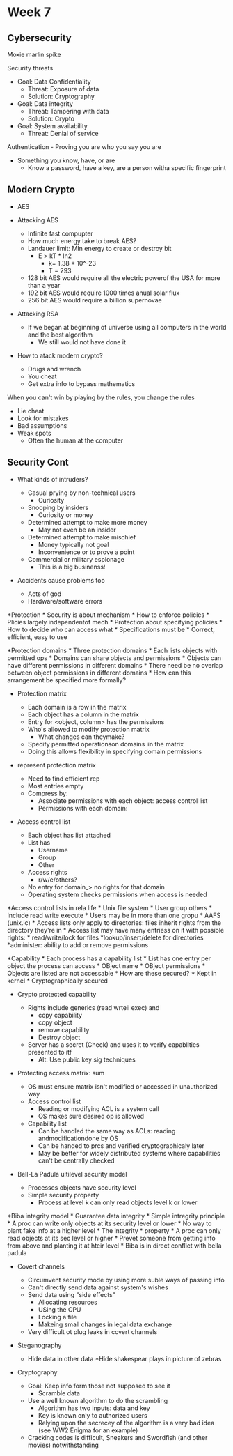 # Week 7

## Cybersecurity

Moxie marlin spike

Security threats

* Goal: Data Confidentiality
	* Threat: Exposure of data
	* Solution: Cryptography
* Goal: Data integrity
	* Threat: Tampering with data
	* Solution: Crypto
* Goal: System availability
	* Threat: Denial of service

Authentication - Proving you are who you say you are

* Something you know, have, or are
	* Know a password, have a key, are a person witha  specific fingerprint

## Modern Crypto

* AES
* Attacking AES
	* Infinite fast compupter
	* How much energy take to break AES?
	* Landauer limit: MIn energy to create or destroy bit
		* E > kT * ln2
			* k= 1.38 * 10^-23
			* T = 293
	* 128 bit AES would require all the electric powerof the USA for more than a year
	* 192 bit AES would require 1000 times anual solar flux
	* 256 bit AES would require a billion supernovae

* Attacking RSA
	* If we began at beginning of universe using all computers in the world and the best algorithm
		* We still would not have done it

* How to atack modern crypto?
	* Drugs and wrench
	* You cheat
	* Get extra info to bypass mathematics


When you can't win by playing by  the rules, you change the rules

* Lie cheat
* Look for mistakes
* Bad assumptions
* Weak spots
	* Often the human at the computer

## Security Cont

* What kinds of intruders?
	* Casual prying by non-technical users
		* Curiosity
	* Snooping by insiders
		* Curiosity or money
	* Determined attempt to make more money
		* May not even be an insider
	* Determined attempt to make mischief
		* Money typically not goal
		* Inconvenience or to prove a point
	* Commercial or military espionage
		* This is a big businenss!

* Accidents cause problems too
	* Acts of god
	* Hardware/software errors

*Protection
	* Security is about mechanism
		* How to enforce policies
		* Plicies largely independentof mech
	* Protection about specifying policies
		* How to decide who can access what
	* Specifications must be
		* Correct, efficient, easy to use

*Protection domains
	* Three protection domains
		* Each lists objects with permitted ops
	* Domains can share objects and permissions
		* Objects can have different permissions in different domains
		* There need be no overlap between object permissions in different domains
	* How can this arrangement be specified more formally?

* Protection matrix
	* Each domain is a row in the matrix
	* Each object has a column in the matrix
	* Entry for <object, column> has the permissions
	* Who's allowed to modify protection matrix
		* What changes can theymake?
	* Specify permitted operationson domains iin the matrix
	* Doing this allows flexibility in specifying domain permissions

* represent protection matrix
	* Need to find efficient rep
	* Most entries empty
	* Compress by:
		* Associate permissions with each object: access control list
		* Permissions with each domain: 

* Access control list
	* Each object has list attached
	* List has
		* Username
		* Group
		* Other
	* Access rights
		* r/w/e/others?
	* No entry for domain_> no rights for that domain
	* Operating system checks permissions when access is needed

*Access control lists in rela life
	* Unix file system
		* User group others
		* Include read write execute
		* Users may be in more than one gropu
	* AAFS (unix.ic)
		* Access lists only apply to directories: files inherit rights from the directory they're in
		* Access list may have many entriess on it with possible rights:
			* read/write/lock for files
			*lookup/insert/delete for directories
			*administer: ability to add or remove permissions

*Capability
	* Each process has a capability list
	* List has one entry per object the process can access
		* OBject name
		* OBject permissions
	* Objects are listed are not accessable
	* How are these secured?
		* Kept in kernel
		* Cryptographically secured

* Crypto protected capability
	* Rights include generics (read wrteii exec) and
		* copy capability
		* copy object
		* remove capability
		* Destroy object
	* Server has a secret (Check) and uses it to verify capablities presented to itf
		* Alt: Use public key sig techniques

* Protecting access matrix: sum
	* OS must ensure matrix isn't modified or accessed in unauthorized way
	* Access control list
		* Reading or modifying ACL is a system call
		* OS makes sure desired op is allowed
	* Capability list
		* Can be handled the same way as ACLs: reading andmodificationdone by OS
		* Can be handed to prcs and verified cryptographicaly later
		* May be better for widely distributed systems where capabilities can't be centrally checked

* Bell-La Padula ultilevel security model
	* Processes objects have security level
	* Simple security property
		* Process at level k can only read objects level k or lower

*Biba integrity model
	* Guarantee data integrity
	* Simple intregrity principle
		* A proc can write only objects at its security level or lower
		* No way to plant fake info at a higher level
	* The integrity * property
		* A proc can only read objects at its sec level or higher
		* Prevet someone from getting info from above and planting it at hteir level
	* Biba is in direct conflict with bella padula

* Covert channels
	* Circumvent security mode by using more suble ways of passing info
	* Can't directly send data against system's wishes
	* Send data using "side effects"
		* Allocating resources
		* USing the CPU
		* Locking a file
		* Makeing small changes in legal data exchange
	* Very difficult ot plug leaks in covert channels

* Steganography
	* Hide data in other data
	*Hide shakespear plays in picture of zebras

* Cryptography
	* Goal: Keep info form those not supposed to see it
		* Scramble data
	* Use a well known algorithm to do the scrambling
		* Algorithm has two inputs: data and key
		* Key is known only to authorized users
		* Relying upon the secrecey of the algorithm is a very bad idea (see WW2 Enigma for an example)
	* Cracking codes is difficult, Sneakers and Swordfish (and other movies) notwithstanding
